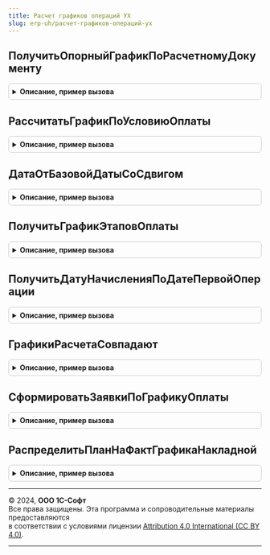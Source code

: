 ```yaml
---
title: Расчет графиков операций УХ
slug: erp-uh/расчет-графиков-операций-ух
---
```



## ПолучитьОпорныйГрафикПоРасчетномуДокументу
<details style="margin: 1em 0; padding: 0.5em; border: 1px solid #ccc; border-radius: 6px;">

<summary style="font-weight: bold; cursor: pointer;">Описание, пример вызова</summary>

```bsl

Функция ПолучитьОпорныйГрафикПоРасчетномуДокументу(Знач ДокументОснование, Знач УсловиеОплаты, Знач ПроизводственныйКалендарь = Неопределено, ТолькоПостоплата = Истина) Экспорт
```

Пример вызова
```bsl
Результат = РасчетГрафиковОперацийУХ.ПолучитьОпорныйГрафикПоРасчетномуДокументу(ДокументОснование, УсловиеОплаты, ПроизводственныйКалендарь, ТолькоПостоплата);
```
</details>

## РассчитатьГрафикПоУсловиюОплаты
<details style="margin: 1em 0; padding: 0.5em; border: 1px solid #ccc; border-radius: 6px;">

<summary style="font-weight: bold; cursor: pointer;">Описание, пример вызова</summary>

```bsl

Функция РассчитатьГрафикПоУсловиюОплаты(Знач УсловиеОплаты, Знач ДатаОтсчета, Знач ОбщаяСумма, Знач ПроизводственныйКалендарь = Неопределено, Знач ОтДатыНачисления = Истина, Знач ПозицияПлатежа = 0, Знач ТолькоПостоплата = Ложь) Экспорт
```

Пример вызова
```bsl
Результат = РасчетГрафиковОперацийУХ.РассчитатьГрафикПоУсловиюОплаты(УсловиеОплаты, ДатаОтсчета, ОбщаяСумма, ПроизводственныйКалендарь, ОтДатыНачисления, ПозицияПлатежа, ТолькоПостоплата);
```
</details>

## ДатаОтБазовойДатыСоСдвигом
<details style="margin: 1em 0; padding: 0.5em; border: 1px solid #ccc; border-radius: 6px;">

<summary style="font-weight: bold; cursor: pointer;">Описание, пример вызова</summary>

```bsl

Функция ДатаОтБазовойДатыСоСдвигом(БазоваяДата, КоличествоДней, Знач ТипСрока, ПроизводственныйКалендарь = Неопределено) Экспорт
```

Пример вызова
```bsl
Результат = РасчетГрафиковОперацийУХ.ДатаОтБазовойДатыСоСдвигом(БазоваяДата, КоличествоДней, ТипСрока, ПроизводственныйКалендарь);
```
</details>

## ПолучитьГрафикЭтаповОплаты
<details style="margin: 1em 0; padding: 0.5em; border: 1px solid #ccc; border-radius: 6px;">

<summary style="font-weight: bold; cursor: pointer;">Описание, пример вызова</summary>

```bsl

Функция ПолучитьГрафикЭтаповОплаты(Знач ОбщаяСумма, Знач БазоваяДата, Знач УсловиеОплаты, Знач ПроизводственныйКалендарь = Неопределено, ТолькоПостоплата = Ложь) Экспорт
```

Пример вызова
```bsl
Результат = РасчетГрафиковОперацийУХ.ПолучитьГрафикЭтаповОплаты(ОбщаяСумма, БазоваяДата, УсловиеОплаты, ПроизводственныйКалендарь, ТолькоПостоплата);
```
</details>

## ПолучитьДатуНачисленияПоДатеПервойОперации
<details style="margin: 1em 0; padding: 0.5em; border: 1px solid #ccc; border-radius: 6px;">

<summary style="font-weight: bold; cursor: pointer;">Описание, пример вызова</summary>

```bsl

Функция ПолучитьДатуНачисленияПоДатеПервойОперации(ДатаПервойОперации, УсловиеОплаты, ПроизводственныйКалендарь = Неопределено) Экспорт
```

Пример вызова
```bsl
Результат = РасчетГрафиковОперацийУХ.ПолучитьДатуНачисленияПоДатеПервойОперации(ДатаПервойОперации, УсловиеОплаты, ПроизводственныйКалендарь);
```
</details>

## ГрафикиРасчетаСовпадают
<details style="margin: 1em 0; padding: 0.5em; border: 1px solid #ccc; border-radius: 6px;">

<summary style="font-weight: bold; cursor: pointer;">Описание, пример вызова</summary>

```bsl

Функция ГрафикиРасчетаСовпадают(ТабГрафика1, ТабГрафика2) Экспорт
```

Пример вызова
```bsl
Результат = РасчетГрафиковОперацийУХ.ГрафикиРасчетаСовпадают(ТабГрафика1, ТабГрафика2) 
```
</details>

## СформироватьЗаявкиПоГрафикуОплаты
<details style="margin: 1em 0; padding: 0.5em; border: 1px solid #ccc; border-radius: 6px;">

<summary style="font-weight: bold; cursor: pointer;">Описание, пример вызова</summary>

```bsl

// Процедура формирует документы "Заявка на операцию" на основании графика оплаты.
// Возвращаемое значение:
//  Массив - Перечень сформированных заявок на оплату.
Функция СформироватьЗаявкиПоГрафикуОплаты(ОбъектыРасчетов = Неопределено, Знач ДатаНачала = Неопределено, Знач ДатаОкончания = Неопределено, Начисления = Истина ) Экспорт
```

Пример вызова
```bsl
Результат = РасчетГрафиковОперацийУХ.СформироватьЗаявкиПоГрафикуОплаты(ОбъектыРасчетов, ДатаНачала, ДатаОкончания, Начисления);
```
</details>

## РаспределитьПланНаФактГрафикаНакладной
<details style="margin: 1em 0; padding: 0.5em; border: 1px solid #ccc; border-radius: 6px;">

<summary style="font-weight: bold; cursor: pointer;">Описание, пример вызова</summary>

```bsl

Функция РаспределитьПланНаФактГрафикаНакладной(ИсхПланГрафика, ИсхФактГрафика, знач ДатаНакладной, Знач ДатаАктуализации) Экспорт
```

Пример вызова
```bsl
Результат = РасчетГрафиковОперацийУХ.РаспределитьПланНаФактГрафикаНакладной(ИсхПланГрафика, ИсхФактГрафика, знач ДатаНакладной, ДатаАктуализации) 
```
</details>

---

© 2024, **ООО 1С-Софт**  
Все права защищены. Эта программа и сопроводительные материалы предоставляются  
в соответствии с условиями лицензии [Attribution 4.0 International (CC BY 4.0)](https://creativecommons.org/licenses/by/4.0/legalcode).

---

